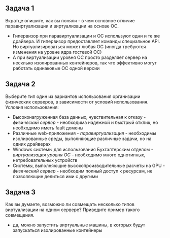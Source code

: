 
## Задача 1

Вкратце опишите, как вы поняли - в чем основное отличие паравиртуализации и виртуализации на основе ОС.

- Гипервизор при паравиртуализации и ОС используют одни и те же драйвера. И гипервизор предоставляет команды специальное API. Но виртуализироваться может любая ОС (иногда требуются изменения на уровне ядра гостевой ОС)
- А при виртуализации уровня ОС просто разделяет сервер на несклько изолированных контейнеров, так что эффективно могут работать одинаковые ОС одной версии

## Задача 2

Выберите тип один из вариантов использования организации физических серверов, в зависимости от условий использования. Условия использования:

- Высоконагруженная база данных, чувствительная к отказу - *физический сервер* - необходима надежной и быстрый отклик, но необходимо иметь fault домены
- Различные web-приложения - *паравиртуализация* - необходимы изолированные среды, выполняющие различные задачи, но на одних драйверах
- Windows системы для использования Бухгалтерским отделом - *виртуализация уровня ОС* - необходимо много однотипных, нетребовательных устройств
- Системы, выполняющие высокопроизводительные расчеты на GPU - *физический сервер* - необходим полный доступ к ресурсам, не позволяющие делиться ими с другими

## Задача 3

Как вы думаете, возможно ли совмещать несколько типов виртуализации на одном сервере?
Приведите пример такого совмещения.

- да, можно запустить виртуальные машины, в которых будут запускаться изолированные контейнеры